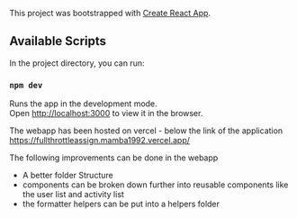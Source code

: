 This project was bootstrapped with [Create React App](https://github.com/facebook/create-react-app).

## Available Scripts

In the project directory, you can run:

### `npm dev`

Runs the app in the development mode.<br />
Open [http://localhost:3000](http://localhost:3000) to view it in the browser.

The webapp has been hosted on vercel - below the link of the application
https://fullthrottleassign.mamba1992.vercel.app/

The following improvements can be done in the webapp

- A better folder Structure
- components can be broken down further into reusable components like the user list and activity list
- the formatter helpers can be put into a helpers folder
